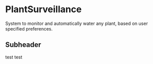 # PlantSurveillance
System to monitor and automatically water any plant, based on user specified preferences. 

## Subheader
test test
